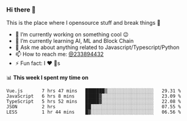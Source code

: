 ### Hi there 👋

<!--
**a233894432/a233894432** is a ✨ _special_ ✨ repository because its `README.md` (this file) appears on your GitHub profile.

Here are some ideas to get you started:

- 🔭 I’m currently working on ...
- 🌱 I’m currently learning ...
- 👯 I’m looking to collaborate on ...
- 🤔 I’m looking for help with ...
- 💬 Ask me about ...
- 📫 How to reach me: ...
- 😄 Pronouns: ...
- ⚡ Fun fact: ...
-->
 
 
This is the place where I opensource stuff and break things :rofl:

- 🔭 I’m currently working on something cool :wink:
- 🌱 I’m currently learning AI, ML and Block Chain
- 💬 Ask me about anything related to Javascript/Typescript/Python
- 📫 How to reach me: [@233894432](https://twitter.com/233894432)
- ⚡ Fun fact: I :heart: :dog:s

📊 **This week I spent my time on**
<!--START_SECTION:waka-->
```text
Vue.js       7 hrs 47 mins   ███████▒░░░░░░░░░░░░░░░░░   29.31 % 
JavaScript   6 hrs 8 mins    █████▓░░░░░░░░░░░░░░░░░░░   23.09 % 
TypeScript   5 hrs 52 mins   █████▓░░░░░░░░░░░░░░░░░░░   22.08 % 
JSON         2 hrs           ██░░░░░░░░░░░░░░░░░░░░░░░   07.55 % 
LESS         1 hr 44 mins    █▓░░░░░░░░░░░░░░░░░░░░░░░   06.56 % 
```
<!--END_SECTION:waka-->
